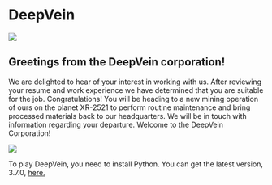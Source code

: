 # DeepVein
![](https://img.shields.io/badge/Python-3.7.0-blue.svg)


## Greetings from the DeepVein corporation! 

We are delighted to hear of your interest in working with us. After reviewing your resume and work experience we have determined that you are suitable for the job. Congratulations! You will be heading to a new mining operation of ours on the planet XR-2521 to perform routine maintenance and bring processed materials back to our headquarters. We will be in touch with information regarding your departure. Welcome to the DeepVein Corporation!  

![](https://i.imgur.com/oGzWrDy.png)

To play DeepVein, you need to install Python. You can get the latest version, 3.7.0, [here.](https://www.python.org/ftp/python/3.7.0/python-3.7.0.exe)
